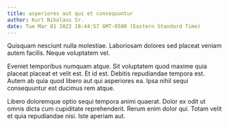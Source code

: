 ```yaml
---
title: asperiores aut qui et consequuntur
author: Kurt Nikolaus Sr.
date: Tue Mar 01 2022 18:44:57 GMT-0500 (Eastern Standard Time)
---
```

Quisquam nesciunt nulla molestiae. Laboriosam dolores sed placeat veniam autem facilis. Neque voluptatem vel.

 Eveniet temporibus numquam atque. Sit voluptatem quod maxime quia placeat placeat et velit est. Et id est. Debitis repudiandae tempora est. Autem ab quia quod libero aut qui asperiores ea. Ipsa nihil sequi consequuntur est ducimus rem atque.

 Libero doloremque optio sequi tempora animi quaerat. Dolor ex odit ut omnis dicta cum cupiditate reprehenderit. Rerum enim dolor qui. Totam velit et quia repudiandae nisi. Iste aperiam aut.